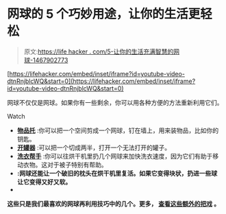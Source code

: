 # 网球的 5 个巧妙用途，让你的生活更轻松

> 原文:[https://life hacker . com/5-让你的生活充满智慧的网球-1467902773](https://lifehacker.com/5-clever-uses-for-tennis-balls-that-will-make-your-life-1467902773)

 [https://lifehacker.com/embed/inset/iframe?id=youtube-video-dtnRnjblcWQ&start=0](https://lifehacker.com/embed/inset/iframe?id=youtube-video-dtnRnjblcWQ&start=0) 

网球不仅仅是网球。如果你有一些剩余，你可以用各种方便的方法重新利用它们。

Watch

*   [**物品托**](http://lifehacker.com/use-tennis-balls-to-hold-just-about-any-small-item-arou-5915611) :你可以把一个空间剪成一个网球，钉在墙上，用来装物品，比如你的钥匙。
*   [**开罐器**](http://lifehacker.com/open-your-unopenable-jars-with-a-dissected-tennis-ball-5836493) :可以把一个切成两半，打开一个无法打开的罐子。
*   [**洗衣帮手**](http://lifehacker.com/speed-up-laundry-with-tennis-balls-372163) :你可以往烘干机里扔几个网球来加快洗衣速度，因为它们有助于移动衣物。这对于被子特别有帮助。
*   [](https://lifehacker.com/rescue-a-worn-out-pillow-with-tennis-balls-5896527)**:网球还能让一个破旧的枕头在烘干机里复活。如果它变得块状，扔进一些球让它变得又好又软。**
*   **[](http://lifehacker.com/how-i-beat-repetitive-stress-injury-rsi-with-a-few-mi-5922956)**

****这些只是我们最喜欢的网球再利用技巧中的几个。更多， [查看这些额外的把戏](http://tinyurl.com/kdqvx64) 。****